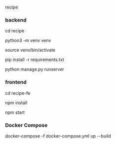 recipe

### backend

cd recipe

python3 -m venv venv

source venv/bin/activate

pip install -r requirements.txt

python manage.py runserver

### frontend

cd recipe-fe

npm install

npm start

### Docker Compose
docker-compose -f docker-compose.yml up --build 


